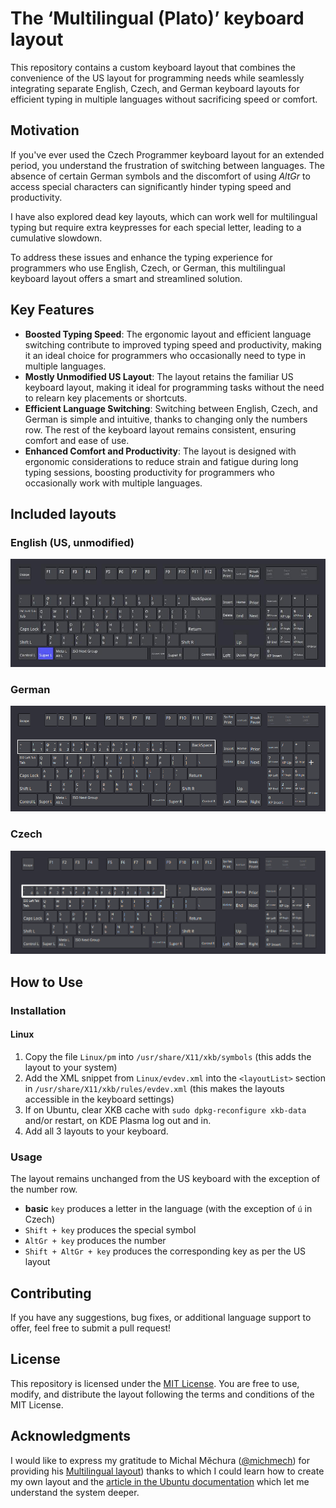 # The ‘Multilingual (Plato)’ keyboard layout

This repository contains a custom keyboard layout that combines the convenience of the US layout for programming needs while seamlessly integrating separate English, Czech, and German keyboard layouts for efficient typing in multiple languages without sacrificing speed or comfort.

## Motivation

If you've ever used the Czech Programmer keyboard layout for an extended period, you understand the frustration of switching between languages. The absence of certain German symbols and the discomfort of using _AltGr_ to access special characters can significantly hinder typing speed and productivity.

I have also explored dead key layouts, which can work well for multilingual typing but require extra keypresses for each special letter, leading to a cumulative slowdown.

To address these issues and enhance the typing experience for programmers who use English, Czech, or German, this multilingual keyboard layout offers a smart and streamlined solution.

## Key Features

- **Boosted Typing Speed**: The ergonomic layout and efficient language switching contribute to improved typing speed and productivity, making it an ideal choice for programmers who occasionally need to type in multiple languages.
- **Mostly Unmodified US Layout**: The layout retains the familiar US keyboard layout, making it ideal for programming tasks without the need to relearn key placements or shortcuts.
- **Efficient Language Switching**: Switching between English, Czech, and German is simple and intuitive, thanks to changing only the numbers row. The rest of the keyboard layout remains consistent, ensuring comfort and ease of use.
- **Enhanced Comfort and Productivity**: The layout is designed with ergonomic considerations to reduce strain and fatigue during long typing sessions, boosting productivity for programmers who occasionally work with multiple languages.

## Included layouts

### English (US, unmodified)

![English layout](images/english.png)

### German

![German layout](images/german.png)

### Czech

![Czech layout](images/czech.png)

## How to Use

### Installation

#### Linux

1. Copy the file `Linux/pm` into `/usr/share/X11/xkb/symbols` (this adds the layout to your system)
2. Add the XML snippet from `Linux/evdev.xml` into the `<layoutList>` section in `/usr/share/X11/xkb/rules/evdev.xml` (this makes the layouts accessible in the keyboard settings)
3. If on Ubuntu, clear XKB cache with `sudo dpkg-reconfigure xkb-data` and/or restart, on KDE Plasma log out and in.
4. Add all 3 layouts to your keyboard.

### Usage

The layout remains unchanged from the US keyboard with the exception of the number row.

- **basic** `key` produces a letter in the language (with the exception of `ú` in Czech)
- `Shift + key` produces the special symbol
- `AltGr + key` produces the number
- `Shift + AltGr + key` produces the corresponding key as per the US layout

## Contributing

If you have any suggestions, bug fixes, or additional language support to offer, feel free to submit a pull request!

## License

This repository is licensed under the [MIT License](LICENSE). You are free to use, modify, and distribute the layout following the terms and conditions of the MIT License.

## Acknowledgments

I would like to express my gratitude to Michal Měchura ([@michmech](https://www.github.com/michmech))  for providing his [Multilingual layout](https://github.com/michmech/mx)) thanks to which I could learn how to create my own layout and the [article in the Ubuntu documentation](https://help.ubuntu.com/community/Custom%20keyboard%20layout%20definitions) which let me understand the system deeper.
